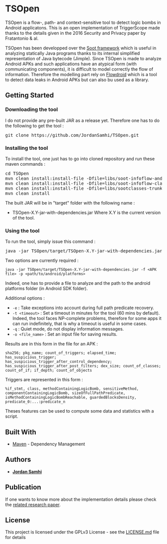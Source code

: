 # TSOpen

TSOpen is a flow-, path- and context-sensitive tool to detect logic bombs in Android applicatons. This is an open implementation of TriggerScope made thanks to the details given in the 2016 Security and Privacy paper by Fratantonio & al.

TSOpen has been developped over the [Soot framework](https://github.com/Sable/soot) which is useful in analyzing statically Java programs thanks to its internal simplified representation of Java bytecode (Jimple).
Since TSOpen is made to analyze Android APKs and such applications have an atypical form (with communicating components), it is difficult to model correctly the flow of information. Therefore the modelling part rely on [Flowdroid](https://github.com/secure-software-engineering/FlowDroid) which is a tool to detect data leaks in Android APKs but can also bu used as a library.

## Getting Started

### Downloading the tool

I do not provide any pre-built JAR as a release yet. Therefore one has to do the following to get the tool : 

<pre>
git clone https://github.com/JordanSamhi/TSOpen.git
</pre>

### Installing the tool

To install the tool, one just has to go into cloned repository and run these maven commands :

<pre>
cd TSOpen
mvn clean install:install-file -Dfile=libs/soot-infoflow-android-classes.jar -DgroupId=de.tud.sse -DartifactId=soot-infoflow-android -Dversion=2.7.1 -Dpackaging=jar
mvn clean install:install-file -Dfile=libs/soot-infoflow-classes.jar -DgroupId=de.tud.sse -DartifactId=soot-infoflow -Dversion=2.7.1 -Dpackaging=jar
mvn clean install:install-file -Dfile=libs/sootclasses-trunk.jar -DgroupId=ca.mcgill.sable -DartifactId=soot -Dversion=3.3.0 -Dpackaging=jar
mvn clean install
</pre>

The built JAR will be in "target" folder with the following name : 
* TSOpen-X.Y-jar-with-dependencies.jar
Where X.Y is the current version of the tool.

### Using the tool

To run the tool, simply issue this command : 

<pre>
java -jar TSOpen/target/TSOpen-X.Y-jar-with-dependencies.jar <i>options</i>
</pre>

Two options are currently required : 

```
java -jar TSOpen/target/TSOpen-X.Y-jar-with-dependencies.jar -f <APK file> -p <path/to/android/platforms>
```

Indeed, one has to provide a file to analyze and the path to the android platforms folder (in Android SDK folder).

Additional options : 

* ```-e``` : Take exceptions into account during full path predicate recovery.
* ```-t <timeout>``` : Set a timeout in minutes for the tool (60 mins by default).
Indeed, the tool faces NP-complete problems, therefore for some apps it can run indefinitely, that is why a timeout is useful in some cases.
* ```-q``` : Quiet mode, do not display information messages.
* ```-o <file_name>``` : Set an input file for saving results.

Results are in this form in the file for an APK :

```sha256; pkg_name; count_of_triggers; elapsed_time; has_suspicious_trigger; has_suspicious_trigger_after_control_dependency; has_suspicious_trigger_after_post_filters; dex_size; count_of_classes; count_of_if; if_depth; count_of_objects```

Triggers are represented in this form : 

```%if_stmt, class, methodContainingLogicBomb, sensitiveMethod, componentContainingLogicBomb, sizeOfFullPathPredicate, isMethodContainingLogicBombReachable, guardedBlocksDensity, predicate_0:...:predicate_n```

Theses features can be used to compute some data and statistics with a script.

## Built With

* [Maven](https://maven.apache.org/) - Dependency Management

## Authors

* **[Jordan Samhi](https://github.com/JordanSamhi)**

## Publication

If one wants to know more about the implementation details please check the [related research paper](https://seclab.ccs.neu.edu/static/publications/sp2016triggerscope.pdf).

## License

This project is licensed under the GPLv3 License - see the [LICENSE.md](LICENSE.md) file for details
